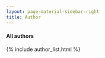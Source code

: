 ```yaml
---
layout: page-material-sidebar-right
title: Author
---
```

#### All authors
{% include author_list.html %}
